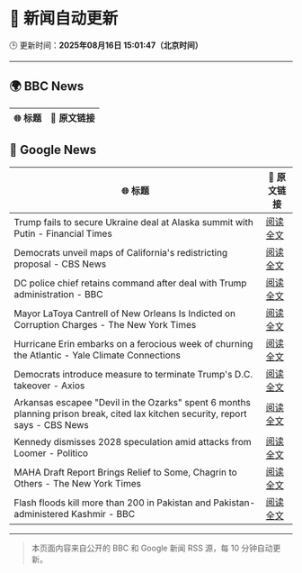 # 🧠 新闻自动更新

🕒 更新时间：**2025年08月16日 15:01:47（北京时间）**

---

## 🌍 BBC News

| 🌐 标题 | 🔗 原文链接 |
|--------|-------------|

## 📰 Google News

| 🌐 标题 | 🔗 原文链接 |
|--------|-------------|
| Trump fails to secure Ukraine deal at Alaska summit with Putin - Financial Times | [阅读全文](https://news.google.com/rss/articles/CBMicEFVX3lxTE5VbU5GTmdOYUZQVjl0TnpUdDYzeHlWY2NhYmx4U09pYm5SLTh2bmExM2tYZ21MWUF4dkhnUkpaQXN3SDJ3anpjOS1Vb3FucGlTcXhaTE1wNFYwdzF2X3NwaDBzWk1sR0g4U20wSmJjZ3o?oc=5) |
| Democrats unveil maps of California's redistricting proposal - CBS News | [阅读全文](https://news.google.com/rss/articles/CBMiqgFBVV95cUxPZ2x2QVQ3YkJJSDdla1NsaC1iS1k5OTlxaUV0SkNMLTZ0dUt6dHFoa0RoYnpaWkdud1NkT1BQMjA0a3M5VEtTVVprZzl6V3RDdG9fS1Z3b2Z3Nm5RSnNmWGVNaTN6aFpsZHJBY1NEM3k0QTFDelVFaVV2T0dzWUd2eXctTzl5VkZ2Y0d0a25RQjY2UTM4WHVTRXktNV9LYk1vOTNocDE2YTRsZw?oc=5) |
| DC police chief retains command after deal with Trump administration - BBC | [阅读全文](https://news.google.com/rss/articles/CBMiWkFVX3lxTE0yY1h3dW9EVXlFOHBuOTF3VVRGeE1TbFFpOHJyWWs3TGUwY2dvQ1I3dFRNLXRvdHVYTER2N3cwVHhiVkJ5R0tBMEFTMThBZHZXaDQ2YldJc3hGQdIBX0FVX3lxTE9neTROQlQxMnBDZjUyb1l1NVZZQnpiOGpvaEFYdVlyak5Hb2ZRYS1VWWlybXZ6Ykh1amVxTXNubjhfYlRCTFNXVmdjMlc3VG96RUtUTTQtRFczSC1Ea3Rj?oc=5) |
| Mayor LaToya Cantrell of New Orleans Is Indicted on Corruption Charges - The New York Times | [阅读全文](https://news.google.com/rss/articles/CBMie0FVX3lxTE9QNDVmbk5NWFE4aWZ3ZmZfbVByQ0xjTWlMc0tXT0ZxcUN4OXhHbGFxWkEtYy1IXzl1ZXcwY09yOXRUc3NqM0JveG8tTVByM0FkcHRodG5VNnFnaDJRcGUxR21VMGdHeVI4VUJjSDJhd2dxSEFEOGRKYlcxSQ?oc=5) |
| Hurricane Erin embarks on a ferocious week of churning the Atlantic - Yale Climate Connections | [阅读全文](https://news.google.com/rss/articles/CBMisAFBVV95cUxPT3pmUy1pVmZYaEd1OVgzZ3RRaC16T2ZyeTFzbnF0ZkxIQllXUWs2aktNQ3N2c1FwNVdMV3hIMEVES1VOamphell6MUZQRGpJVWV6OTlrN2lDN1NrOF9ob0gyOXdLdktGVzBjb1lUWFBYbTc2WVotVDRVWk9BdGdzMXlzMlpwRmVHV1psWEFNQzROeEt1Y1A4Rm96STRVWUJMY2Z0aGpZQjRSREh5WGFvQg?oc=5) |
| Democrats introduce measure to terminate Trump's D.C. takeover - Axios | [阅读全文](https://news.google.com/rss/articles/CBMiiAFBVV95cUxPeG9IaE92MlZ1d29Jakt6UWVUVWVIeXM0Y1BHNmFyaFpfYzBZd1laWkg4LVFGejRvaG9uVjhZemR5ZDV0UXh4ZE5NMnoyVXd4S1R2YlFWMUJpNEJLOU43VzFyYUw1THB3cjdJcXc4dXFKQlNqZU9ta2kxZG5jSDBVbmVPaXBsZ3pO?oc=5) |
| Arkansas escapee "Devil in the Ozarks" spent 6 months planning prison break, cited lax kitchen security, report says - CBS News | [阅读全文](https://news.google.com/rss/articles/CBMimAFBVV95cUxOUDFSMHJ4X0M2SlZtRm5kNFJTQXptb2pPZ0xWRHd0UGxSalRaWnVsd0QwQkZGRW1iOXg3MnpNOFBqUnJSMWFyV1kxNjFhcUU2bEZuX245ZFFHRkFremhoM3d4YkR3YVFJcnNRLU5JNHN2TDVoVk5qeVMxY2QxU05VekRXSXBQODlQVlBCNlpTSjJlcU5SZGc3atIBngFBVV95cUxQZ3pQRndkX1VjUWJzZ0pBNWVDUlhLODVxdHhFTnpscE1hRXdlRDNmY1AwdXh6TjNicFcxRTJWTjUtd09JQ3JXTVJpdHVncUdNNWlNZm1vVjRRcFlrZnJmZTVfOUluZVZyUGpOdjBYT3ppR0xpdUZYOURfbDhxTzQwNU85YUdNQTdoVllxVG9Db3VaYkc4Y2VfUWpDeUM4Zw?oc=5) |
| Kennedy dismisses 2028 speculation amid attacks from Loomer - Politico | [阅读全文](https://news.google.com/rss/articles/CBMiekFVX3lxTE93Rkc1QUpQVkFiYnpQN2xWLWQzWTFWbFVVaDRuaUVORWpwcVpuREJEZWJEclNYeldLampoVnMwZ3JvMC05eC0yOE02SE1zbVA2WWVvc1FNTnE5a3NrSnQ1eDNJSURiQ1hSbzJ4WWNfNkswaGtMdW1aVTBR?oc=5) |
| MAHA Draft Report Brings Relief to Some, Chagrin to Others - The New York Times | [阅读全文](https://news.google.com/rss/articles/CBMigAFBVV95cUxOeU01RHRtMTNmTUo2cHYyZWZ1M05tOEZSZm9zM2swUGN0emd6bE1XRjF4cERfNXRQRzVDVmtQMUJ1SXA2SWUwWnpXYm9yYmhOSmlrZG9QZE1JanN0U3BHNHd3SjZDTjFySFBsaTV3UTZJaXlYRVZnV1VCRmU4MDhZNQ?oc=5) |
| Flash floods kill more than 200 in Pakistan and Pakistan-administered Kashmir - BBC | [阅读全文](https://news.google.com/rss/articles/CBMiWkFVX3lxTE5BaWFQclpuWU9NRHJoR1g4dkJOcGVVQjFiUS0tcGpDbmVUQ2cxcVBjR2g5SnBpYWtwSGJuTjgzOVpuMHNuUE9XRW9NNDN3Y1FwUFRlUUFsSUx2Z9IBX0FVX3lxTE9UamRudVV3TXVvVWpzMTEwaklfT0JySkQwbEdBT0c0SUdpU2VpLWxfZjF0WkN0V0pmRjdtVzlYWHZTYnZSMVd3TW8yVkNUa2hXRHlpSzctcm5OaU4yTm5z?oc=5) |

---
> 本页面内容来自公开的 BBC 和 Google 新闻 RSS 源，每 10 分钟自动更新。